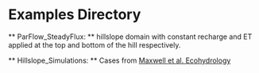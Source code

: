 Examples Directory
==================

** ParFlow_SteadyFlux: **  hillslope domain with constant recharge and ET applied at the top and bottom of the hill respectively.

** Hillslope_Simulations: **
Cases from [Maxwell et al. Ecohydrology](https://doi.org/10.1002/eco.2042)
